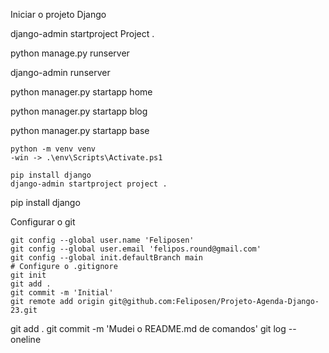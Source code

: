 Iniciar o projeto Django


django-admin startproject Project .

python manage.py runserver 

django-admin  runserver 

python manager.py startapp home

python manager.py startapp blog 

python manager.py startapp base


```
python -m venv venv
-win -> .\env\Scripts\Activate.ps1 

pip install django
django-admin startproject project .
```

pip install django

Configurar o git

```
git config --global user.name 'Feliposen'
git config --global user.email 'felipos.round@gmail.com'
git config --global init.defaultBranch main
# Configure o .gitignore
git init
git add .
git commit -m 'Initial'
git remote add origin git@github.com:Feliposen/Projeto-Agenda-Django-23.git
```


git add .
git commit -m 'Mudei o README.md de comandos'
git log --oneline